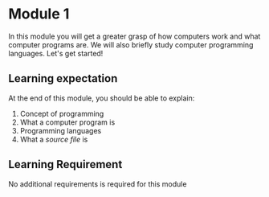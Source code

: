 # Module 1

In this module you will get a greater grasp of how computers work and what
computer programs are. We will also briefly study computer programming
languages. Let's get started!

## Learning expectation

At the end of this module, you should be able to explain:

1. Concept of programming
2. What a computer program is
3. Programming languages
4. What a _source file_ is

## Learning Requirement

No additional requirements is required for this module
